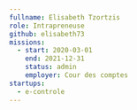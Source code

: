 ```yaml
---
fullname: Elisabeth Tzortzis
role: Intrapreneuse
github: elisabeth73
missions:
  - start: 2020-03-01
    end: 2021-12-31
    status: admin
    employer: Cour des comptes
startups:
  - e-controle
---
```

